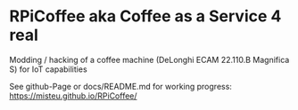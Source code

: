 # RPiCoffee aka Coffee as a Service 4 real
Modding / hacking of a coffee machine (DeLonghi ECAM 22.110.B Magnifica S) for IoT capabilities 

See github-Page or docs/README.md for working progress: https://misteu.github.io/RPiCoffee/
